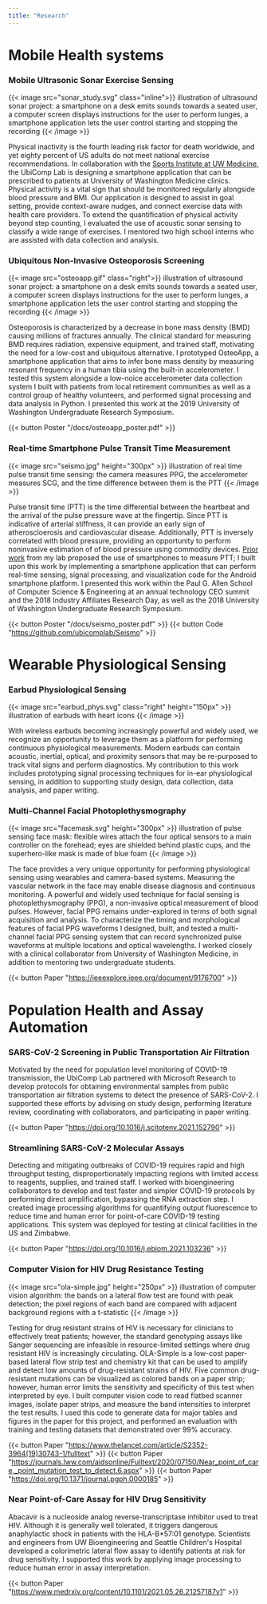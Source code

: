 ```yaml
---
title: "Research"
---
```




# Mobile Health systems

### Mobile Ultrasonic Sonar Exercise Sensing

{{< image src="sonar_study.svg" class="inline">}}
illustration of ultrasound sonar project: a smartphone on a desk emits sounds towards a seated user, a computer screen displays instructions for the user to perform lunges, a smartphone application lets the user control starting and stopping the recording
{{< /image >}}

Physical inactivity is the fourth leading risk factor for death worldwide, and yet eighty percent of US adults do not meet national exercise recommendations. In collaboration with the [Sports Institute at UW Medicine](https://thesportsinstitute.com/), the UbiComp Lab is designing a smartphone application that can be prescribed to patients at University of Washington Medicine clinics. Physical activity is a vital sign that should be monitored regularly alongside blood pressure and BMI. Our application is designed to assist in goal setting, provide context-aware nudges, and connect exercise data with health care providers. To extend the quantification of physical activity beyond step counting, I evaluated the use of acoustic sonar sensing to classify a wide range of exercises. I mentored two high school interns who are assisted with data collection and analysis.


### Ubiquitous Non-Invasive Osteoporosis Screening
{{< image src="osteoapp.gif" class="right">}}
illustration of ultrasound sonar project: a smartphone on a desk emits sounds towards a seated user, a computer screen displays instructions for the user to perform lunges, a smartphone application lets the user control starting and stopping the recording
{{< /image >}}

Osteoporosis is characterized by a decrease in bone mass density (BMD) causing millions of fractures annually. The clinical standard for measuring BMD requires radiation, expensive equipment, and trained staff, motivating the need for a low-cost and ubiquitous alternative. I prototyped OsteoApp, a smartphone application that aims to infer bone mass density by measuring resonant frequency in a human tibia using the built-in accelerometer. I tested this system alongside a low-noice accelerometer data collection system I built with patients from local retirement communities as well as a control group of healthy volunteers, and performed signal processing and data analysis in Python. I presented this work at the 2019 University of Washington Undergraduate Research Symposium.

{{< button Poster "/docs/osteoapp_poster.pdf" >}}

### Real-time Smartphone Pulse Transit Time Measurement

{{< image src="seismo.jpg" height="300px" >}}
illustration of real time pulse transit time sensing: the camera measures PPG, the accelerometer measures SCG, and the time difference between them is the PTT
{{< /image >}}

Pulse transit time (PTT) is the time differential between the heartbeat and the arrival of the pulse pressure wave at the fingertip. Since PTT is indicative of arterial stiffness, it can provide an early sign of atheroscloerosis and cardiovascular disease. Additionally, PTT is inversely correlated with blood pressure, providing an opportunity to perform noninvasive estimation of of blood pressure using commodity devices. [Prior work](https://ubicomplab.cs.washington.edu/pdfs/seismo.pdf) from my lab proposed the use of smartphones to measure PTT; I built upon this work by implementing a smartphone application that can perform real-time sensing, signal processing, and visualization code for the Android smartphone platform. I presented this work within the Paul G. Allen School of Computer Science & Engineering at an annual technology CEO summit and the 2018 Industry Affiliates Research Day, as well as the 2018 University of Washington Undergraduate Research Symposium.

{{< button Poster "/docs/seismo_poster.pdf" >}}
{{< button Code "https://github.com/ubicomplab/Seismo" >}}



# Wearable Physiological Sensing

### Earbud Physiological Sensing

{{< image src="earbud_phys.svg" class="right" height="150px" >}}
illustration of earbuds with heart icons
{{< /image >}}

With wireless earbuds becoming increasingly powerful and widely used, we recognize an opportunity to leverage them as a platform for performing continuous physiological measurements. Modern earbuds can contain acoustic, inertial, optical, and proximity sensors that may be re-purposed to track vital signs and perform diagnostics. My contribution to this work includes prototyping signal processing techniques for in-ear physiological sensing, in addition to supporting study design, data collection, data analysis, and paper writing.

### Multi-Channel Facial Photoplethysmography

{{< image src="facemask.svg" height="300px" >}}
illustration of pulse sensing face mask: flexible wires attach the four optical sensors to a main controller on the forehead; eyes are shielded behind plastic cups, and the superhero-like mask is made of blue foam
{{< /image >}}

The face provides a very unique opportunity for performing physiological sensing using wearables and camera-based systems. Measuring the vascular network in the face may enable disease diagnosis and continuous monitoring. A powerful and widely used technique for facial sensing is photoplethysmography (PPG), a non-invasive optical measurement of blood pulses. However, facial PPG remains under-explored in terms of both signal acquisition and analysis. To characterize the timing and morphological features of facial PPG waveforms I designed, built, and tested a multi-channel facial PPG sensing system that can record synchronized pulse waveforms at multiple locations and optical wavelengths. I worked closely with a clinical collaborator from University of Washington Medicine, in addition to mentoring two undergraduate students.

{{< button Paper "https://ieeexplore.ieee.org/document/9176700" >}}



# Population Health and Assay Automation

### SARS-CoV-2 Screening in Public Transportation Air Filtration

Motivated by the need for population level monitoring of COVID-19 transmission, the UbiComp Lab partnered with Microsoft Research to develop
protocols for obtaining environmental samples from public transportation air filtration systems to detect the presence of SARS-CoV-2. I supported these efforts by advising on study design, performing literature review, coordinating with collaborators, and participating in paper writing.

{{< button Paper "https://doi.org/10.1016/j.scitotenv.2021.152790" >}}


### Streamlining SARS-CoV-2 Molecular Assays

Detecting and mitigating outbreaks of COVID-19 requires rapid and high throughput testing, disproportionately impacting regions with limited access to reagents, supplies, and trained staff. I worked with bioengineering collaborators to develop and test faster and simpler COVID-19
protocols by performing direct amplification, bypassing the RNA extraction step. I created image processing algorithms for quantifying output fluorescence to reduce time and human error for point-of-care COVID-19 testing applications. This system was deployed for testing at clinical facilities in the US and Zimbabwe.

{{< button Paper "https://doi.org/10.1016/j.ebiom.2021.103236" >}}

### Computer Vision for HIV Drug Resistance Testing

{{< image src="ola-simple.jpg" height="250px" >}}
illustration of computer vision algorithm: the bands on a lateral flow test are found with peak detection; the pixel regions of each band are compared with adjacent background regions with a t-statistic
{{< /image >}}

Testing for drug resistant strains of HIV is necessary for clinicians to effectively treat patients; however, the standard genotyping assays like Sanger sequencing are infeasible in resource-limited settings where drug resistant HIV is increasingly circulating. OLA-Simple is a low-cost paper-based lateral flow strip test and chemistry kit that can be used to amplify and detect low amounts of drug-resistant strains of HIV. Five common drug-resistant mutations can be visualized as colored bands on a paper strip; however, human error limits the sensitivity and specificity of this test when interpreted by eye. I built computer vision code to read flatbed scanner images, isolate paper strips, and measure the band intensities to interpret the test results. I used this code to generate data for major tables and figures in the paper for this project, and performed an evaluation with training and testing datasets that demonstrated over 99% accuracy.

{{< button Paper "https://www.thelancet.com/article/S2352-3964(19)30743-1/fulltext" >}}
{{< button Paper "https://journals.lww.com/aidsonline/Fulltext/2020/07150/Near_point_of_care,_point_mutation_test_to_detect.6.aspx" >}}
{{< button Paper "https://doi.org/10.1371/journal.pgph.0000185" >}}

###  Near Point-of-Care Assay for HIV Drug Sensitivity

Abacavir is a nucleoside analog reverse-transcriptase inhibitor used to treat HIV. Although it is generally well tolerated, it triggers dangerous anaphylactic shock in patients with the HLA-B*57:01 genotype. Scientists and engineers from UW Bioengineering and Seattle Children's Hospital developed a colorimetric lateral flow assay to identify patients at risk for drug sensitivity. I supported this work by applying image processing to reduce human error in assay interpretation.

{{< button Paper "https://www.medrxiv.org/content/10.1101/2021.05.26.21257187v1" >}}
